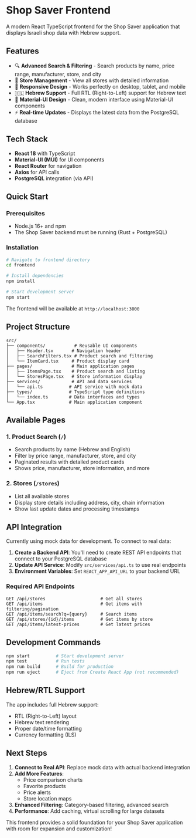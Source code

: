 # Shop Saver Frontend

A modern React TypeScript frontend for the Shop Saver application that displays Israeli shop data with Hebrew support.

## Features

- 🔍 **Advanced Search & Filtering** - Search products by name, price range, manufacturer, store, and city
- 🏪 **Store Management** - View all stores with detailed information
- 📱 **Responsive Design** - Works perfectly on desktop, tablet, and mobile
- 🇮🇱 **Hebrew Support** - Full RTL (Right-to-Left) support for Hebrew text
- 🎨 **Material-UI Design** - Clean, modern interface using Material-UI components
- ⚡ **Real-time Updates** - Displays the latest data from the PostgreSQL database

## Tech Stack

- **React 18** with TypeScript
- **Material-UI (MUI)** for UI components
- **React Router** for navigation
- **Axios** for API calls
- **PostgreSQL** integration (via API)

## Quick Start

### Prerequisites

- Node.js 16+ and npm
- The Shop Saver backend must be running (Rust + PostgreSQL)

### Installation

```bash
# Navigate to frontend directory
cd frontend

# Install dependencies
npm install

# Start development server
npm start
```

The frontend will be available at `http://localhost:3000`

## Project Structure

```
src/
├── components/           # Reusable UI components
│   ├── Header.tsx       # Navigation header
│   ├── SearchFilters.tsx # Product search and filtering
│   └── ItemCard.tsx     # Product display card
├── pages/               # Main application pages
│   ├── ItemsPage.tsx    # Product search and listing
│   └── StoresPage.tsx   # Store information display
├── services/            # API and data services
│   └── api.ts          # API service with mock data
├── types/              # TypeScript type definitions
│   └── index.ts        # Data interfaces and types
└── App.tsx             # Main application component
```

## Available Pages

### 1. Product Search (`/`)
- Search products by name (Hebrew and English)
- Filter by price range, manufacturer, store, and city
- Paginated results with detailed product cards
- Shows price, manufacturer, store information, and more

### 2. Stores (`/stores`)
- List all available stores
- Display store details including address, city, chain information
- Show last update dates and processing timestamps

## API Integration

Currently using mock data for development. To connect to real data:

1. **Create a Backend API**: You'll need to create REST API endpoints that connect to your PostgreSQL database
2. **Update API Service**: Modify `src/services/api.ts` to use real endpoints
3. **Environment Variables**: Set `REACT_APP_API_URL` to your backend URL

### Required API Endpoints

```
GET /api/stores                     # Get all stores
GET /api/items                      # Get items with filtering/pagination
GET /api/items/search?q={query}     # Search items
GET /api/stores/{id}/items          # Get items by store
GET /api/items/latest-prices        # Get latest prices
```

## Development Commands

```bash
npm start          # Start development server
npm test           # Run tests
npm run build      # Build for production
npm run eject      # Eject from Create React App (not recommended)
```

## Hebrew/RTL Support

The app includes full Hebrew support:

- RTL (Right-to-Left) layout
- Hebrew text rendering
- Proper date/time formatting
- Currency formatting (ILS)

## Next Steps

1. **Connect to Real API**: Replace mock data with actual backend integration
2. **Add More Features**: 
   - Price comparison charts
   - Favorite products
   - Price alerts
   - Store location maps
3. **Enhanced Filtering**: Category-based filtering, advanced search
4. **Performance**: Add caching, virtual scrolling for large datasets

This frontend provides a solid foundation for your Shop Saver application with room for expansion and customization!
